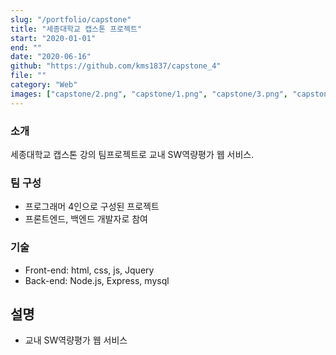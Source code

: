 ```yaml
---
slug: "/portfolio/capstone"
title: "세종대학교 캡스톤 프로젝트"
start: "2020-01-01"
end: ""
date: "2020-06-16"
github: "https://github.com/kms1837/capstone_4"
file: ""
category: "Web"
images: ["capstone/2.png", "capstone/1.png", "capstone/3.png", "capstone/4.png", "capstone/5.png", "capstone/6.png", "capstone/7.png"]
---
```


### 소개
세종대학교 캡스톤 강의 팀프로젝트로 교내 SW역량평가 웹 서비스.

### 팀 구성
* 프로그래머 4인으로 구성된 프로젝트
* 프론트엔드, 백엔드 개발자로 참여

### 기술
- Front-end: html, css, js, Jquery
- Back-end: Node.js, Express, mysql

## 설명
- 교내 SW역량평가 웹 서비스